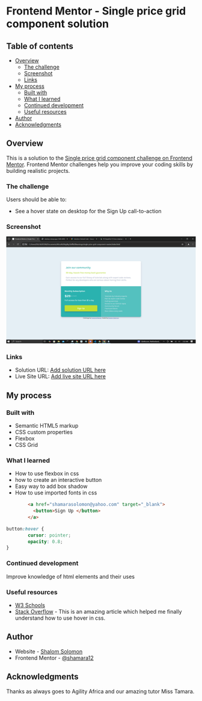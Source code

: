 # Frontend Mentor - Single price grid component solution



## Table of contents

- [Overview](#overview)
  - [The challenge](#the-challenge)
  - [Screenshot](#screenshot)
  - [Links](#links)
- [My process](#my-process)
  - [Built with](#builpaddpadding38)
  - [What I learned](#what-i-learned)
  - [Continued development](#continued-development)
  - [Useful resources](#useful-resources)
- [Author](#author)
- [Acknowledgments](#acknowledgments)



## Overview
This is a solution to the [Single price grid component challenge on Frontend Mentor](https://www.frontendmentor.io/challenges/single-price-grid-component-5ce41129d0ff452fec5abbbc). Frontend Mentor challenges help you improve your coding skills by building realistic projects. 

### The challenge

Users should be able to:
- See a hover state on desktop for the Sign Up call-to-action

### Screenshot

![](./Screenshot.png)

### Links

- Solution URL: [Add solution URL here](https://your-solution-url.com)
- Live Site URL: [Add live site URL here](https://your-live-site-url.com)

## My process

### Built with

- Semantic HTML5 markup
- CSS custom properties
- Flexbox
- CSS Grid

### What I learned

- How to use flexbox in css
- how to create an interactive button
- Easy way to add box shadow
- How to use imported fonts in css


```html
        <a href="shamarasolomon@yahoo.com" target="_blank">
          <button>Sign Up </button>
        </a>
```
```css
button:hover {
        cursor: pointer;
        opacity: 0.8;
}
```

### Continued development

Improve knowledge of html elements and their uses

### Useful resources

- [W3 Schools](https://www.w3schools.com)
- [Stack Overflow](https://stackoverflow.com/questions/3087975/how-to-change-the-cursor-into-a-hand-when-a-user-hovers-over-a-list-item) - This is an amazing article which helped me finally understand how to use hover in css.

## Author

- Website - [Shalom Solomon](shamarasolomon@gmail.com)
- Frontend Mentor - [@shamara12](https://www.frontendmentor.io/profile/shamara12)


## Acknowledgments

Thanks as always goes to Agility Africa and our amazing tutor Miss Tamara.
